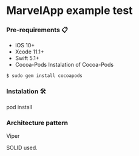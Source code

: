 # MarvelApp example test

### Pre-requirements   📋
* iOS 10+
* Xcode 11.1+
* Swift 5.1+
* Cocoa-Pods
Instalation of Cocoa-Pods

```
$ sudo gem install cocoapods
```
### Instalation  🛠️
pod install

### Architecture pattern 
Viper


SOLID used.
